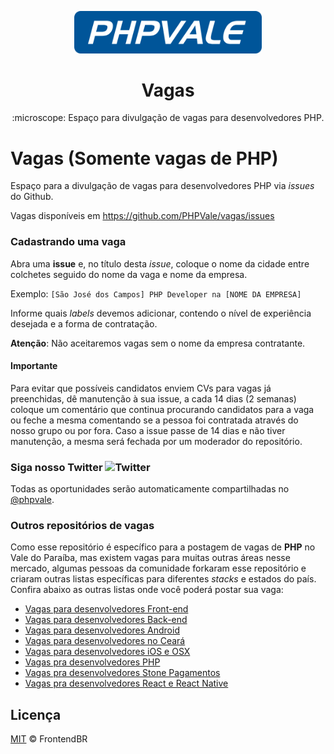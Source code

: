 <p align="center">
<img src="assets/images/php-vale-logo.svg" width="300" alt="PHPVale">
</p>
<h1 align="center">Vagas</h1>
<p align="center">:microscope: Espaço para divulgação de vagas para desenvolvedores PHP.</p>

# Vagas (Somente vagas de PHP)

Espaço para a divulgação de vagas para desenvolvedores PHP via _issues_ do Github.

Vagas disponíveis em https://github.com/PHPVale/vagas/issues

### Cadastrando uma vaga

Abra uma **issue** e, no título desta _issue_, coloque o nome da cidade entre colchetes seguido do nome da vaga e nome da empresa.

Exemplo: `[São José dos Campos] PHP Developer na [NOME DA EMPRESA]`

Informe quais _labels_ devemos adicionar, contendo o nível de experiência desejada e a forma de contratação.

**Atenção**: Não aceitaremos vagas sem o nome da empresa contratante.

#### Importante

Para evitar que possíveis candidatos enviem CVs para vagas já preenchidas, dê manutenção à sua issue, a cada 14 dias (2 semanas) coloque um comentário que continua procurando candidatos para a vaga ou feche a mesma comentando se a pessoa foi contratada através do nosso grupo ou por fora. Caso a issue passe de 14 dias e não tiver manutenção, a mesma será fechada por um moderador do repositório.

### Siga nosso Twitter <img src="https://cloud.githubusercontent.com/assets/3603793/18564664/f0a4eb36-7b62-11e6-83f8-4eaebee644b0.png" alt="Twitter" width="30" />

Todas as oportunidades serão automaticamente compartilhadas no [@phpvale](https://twitter.com/phpvale).

### Outros repositórios de vagas

Como esse repositório é específico para a postagem de vagas de **PHP** no Vale do Paraíba,
mas existem vagas para muitas outras áreas nesse mercado, algumas pessoas
da comunidade forkaram esse repositório e criaram outras listas específicas
para diferentes _stacks_ e estados do país. Confira abaixo as outras
listas onde você poderá postar sua vaga:

- [Vagas para desenvolvedores Front-end](https://github.com/frontendbr/vagas)
- [Vagas para desenvolvedores Back-end](https://github.com/backend-br/vagas)
- [Vagas para desenvolvedores Android](https://github.com/androiddevbr/vagas)
- [Vagas para desenvolvedores no Ceará](https://github.com/CangaceirosDevels/vagas_de_emprego)
- [Vagas para desenvolvedores iOS e OSX](https://github.com/CocoaHeadsBrasil/vagas)
- [Vagas pra desenvolvedores PHP](https://github.com/phpdevbr/vagas)
- [Vagas pra desenvolvedores Stone Pagamentos](https://github.com/stone-pagamentos/vagas)
- [Vagas pra desenvolvedores React e React Native](https://github.com/react-brasil/vagas)

## Licença

[MIT](/LICENSE) &copy; FrontendBR
